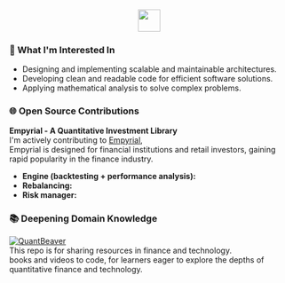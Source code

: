 <h1 align="center"><img height="40" src="https://cdn3.emoji.gg/emojis/8443-mcrlogo.gif"></h1>

### 🔭 What I'm Interested In
- Designing and implementing scalable and maintainable architectures.
- Developing clean and readable code for efficient software solutions.
- Applying mathematical analysis to solve complex problems.

### 🌐 Open Source Contributions
**Empyrial - A Quantitative Investment Library**  
I'm actively contributing to [Empyrial](https://github.com/empyrial-quant/empyrial),   
Empyrial is designed for financial institutions and retail investors, gaining rapid popularity in the finance industry.
- **Engine (backtesting + performance analysis):**
- **Rebalancing:**
- **Risk manager:** 


### 📚 Deepening Domain Knowledge
[![QuantBeaver](https://github-readme-stats.vercel.app/api/pin/?username=JayFreemandev&repo=Happy-Quant-Journey)](https://github.com/quant-beaver)  
This repo is for sharing resources in finance and technology.  
books and videos to code, for learners eager to explore the depths of quantitative finance and technology.

<!-- <p align= "left">
  <img height= "150" src="https://github-readme-stats.vercel.app/api?username=JayFreemandev&theme=react&show_icons=true&include_all_commits=true" />
  <img height= "150" src="https://leetcard.jacoblin.cool/JayFreemandev?theme=unicorn">
</p> --!>
